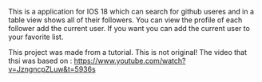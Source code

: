 This is a application for IOS 18 which can search for github useres and in a table view shows all of their followers.
You can view the profile of each follower add the current user.
If you want you can add the current user to your favorite list.

This project was made from a tutorial. This is not original!
The video that thsi was based on : https://www.youtube.com/watch?v=JzngncpZLuw&t=5936s
